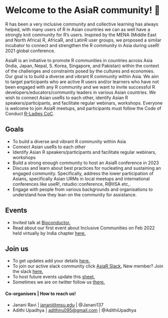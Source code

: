 # Welcome to the AsiaR community! 👋

R has been a very inclusive community and collective learning has always helped, with many users of R in Asian countries we can as well have a strongly knit community for R’s users. Inspired by the MENA (Middle East and North Africa) R, AfricaR, and LatinR user groups, we proposed a similar incubator to connect and strengthen the R community in Asia during useR! 2021 global conference. 

AsiaR is an initiative to promote R communities in countries across Asia (India, Japan, Nepal, S. Korea, Singapore, and Pakistan) within the context of the challenges and constraints posed by the cultures and economies. Our goal is to build a diverse and vibrant R community within Asia. We aim to target participants who are active R users and/or learners who have not been engaged with any R community and we want to invite successful R developers/educators/community leaders in various Asian countries. We wish to connect Asian useRs to each other, identify Asian R speakers/participants, and facilitate regular webinars, workshops. Everyone is welcome to join AsiaR meetups, and participants must follow the Code of Conduct [R-Ladies CoC](https://guide.rladies.org/about/coc/).

## Goals

- To build a diverse and vibrant R community within Asia
- Connect Asian useRs to each other
- Identify Asian R speakers/participants and facilitate regular webinars, workshops
- Build a strong enough community to host an AsiaR conference in 2023
- Discuss and learn about best practices for nucleating and sustaining an engaged community. Specifically, address the lower participation of Asians, specifically Asian URMs in local meetups and international conferences like useR!, rstudio::conference, R@IISA etc,. 
- Engage with people from various backgrounds and organisations to understand how they lean on the community for assistance. 

## Events 

- Invited talk at [Bioconductor.](https://www.youtube.com/watch?v=oDaa0GCPGdc)
- Read about our first event about Inclusive Communities on Feb 2022 held virtually by India chapter [here.](https://github.com/AsiaR-community/2022-inclusive_communities)


## Join us

- To get updates add your details [here.](https://docs.google.com/spreadsheets/d/1__VIkQU56K5n7CErDvbOg-XbSwiZtuyhC1Ei2qAXO1w/edit#gid=0)
- To join our active slack community click [AsiaR Slack.](https://asiar-community.slack.com) New member? Join the slack [here.](https://bit.ly/join_asiaR_slack)
- To host future events update this [sheet.](https://docs.google.com/spreadsheets/d/1EFKoFceB9EwPpeD93giFRyGLbZ92I5CCZPcWMc0aSpk/edit#gid=0)
- Sometimes we are on twitter follow us [there.](https://twitter.com/AsiaR_comm)

#### Co-organisers | How to reach us!
- Janani Ravi | janani@msu.edu | @Janani137
- Adithi Upadhya | adithiru095@gmail.com | @AdithiUpadhya
